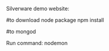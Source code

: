 Silverware demo website:

#to download node package
npm install 

#to 
 mongod

Run command: nodemon